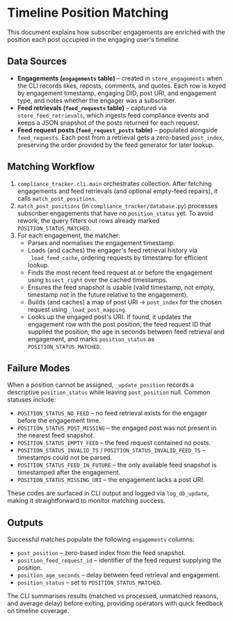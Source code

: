# Timeline Position Matching

This document explains how subscriber engagements are enriched with the position each post occupied in the engaging user's timeline.

## Data Sources
- **Engagements (`engagements` table)** – created in `store_engagements` when the CLI records likes, reposts, comments, and quotes. Each row is keyed by engagement timestamp, engaging DID, post URI, and engagement type, and notes whether the engager was a subscriber.
- **Feed retrievals (`feed_requests` table)** – captured via `store_feed_retrievals`, which ingests feed compliance events and keeps a JSON snapshot of the posts returned for each request.
- **Feed request posts (`feed_request_posts` table)** – populated alongside `feed_requests`. Each post from a retrieval gets a zero-based `post_index`, preserving the order provided by the feed generator for later lookup.

## Matching Workflow
1. `compliance_tracker.cli.main` orchestrates collection. After fetching engagements and feed retrievals (and optional empty-feed repairs), it calls `match_post_positions`.
2. `match_post_positions` (in `compliance_tracker/database.py`) processes subscriber engagements that have no `position_status` yet. To avoid rework, the query filters out rows already marked `POSITION_STATUS_MATCHED`.
3. For each engagement, the matcher:
   - Parses and normalises the engagement timestamp.
   - Loads (and caches) the engager's feed retrieval history via `_load_feed_cache`, ordering requests by timestamp for efficient lookup.
   - Finds the most recent feed request at or before the engagement using `bisect_right` over the cached timestamps.
   - Ensures the feed snapshot is usable (valid timestamp, not empty, timestamp not in the future relative to the engagement).
   - Builds (and caches) a map of post URI → `post_index` for the chosen request using `_load_post_mapping`.
   - Looks up the engaged post's URI. If found, it updates the engagement row with the post position, the feed request ID that supplied the position, the age in seconds between feed retrieval and engagement, and marks `position_status` as `POSITION_STATUS_MATCHED`.

## Failure Modes
When a position cannot be assigned, `_update_position` records a descriptive `position_status` while leaving `post_position` null. Common statuses include:
- `POSITION_STATUS_NO_FEED` – no feed retrieval exists for the engager before the engagement time.
- `POSITION_STATUS_POST_MISSING` – the engaged post was not present in the nearest feed snapshot.
- `POSITION_STATUS_EMPTY_FEED` – the feed request contained no posts.
- `POSITION_STATUS_INVALID_TS` / `POSITION_STATUS_INVALID_FEED_TS` – timestamps could not be parsed.
- `POSITION_STATUS_FEED_IN_FUTURE` – the only available feed snapshot is timestamped after the engagement.
- `POSITION_STATUS_MISSING_URI` – the engagement lacks a post URI.

These codes are surfaced in CLI output and logged via `log_db_update`, making it straightforward to monitor matching success.

## Outputs
Successful matches populate the following `engagements` columns:
- `post_position` – zero-based index from the feed snapshot.
- `position_feed_request_id` – identifier of the feed request supplying the position.
- `position_age_seconds` – delay between feed retrieval and engagement.
- `position_status` – set to `POSITION_STATUS_MATCHED`.

The CLI summarises results (matched vs processed, unmatched reasons, and average delay) before exiting, providing operators with quick feedback on timeline coverage.
